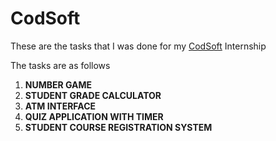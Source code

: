 # CodSoft

These are the tasks that I was done for my [CodSoft](https://www.codsoft.in) Internship

 The tasks are as follows
1) **NUMBER GAME**
2) **STUDENT GRADE CALCULATOR**
3) **ATM INTERFACE**
4) **QUIZ APPLICATION WITH TIMER**
5) **STUDENT COURSE REGISTRATION SYSTEM**
